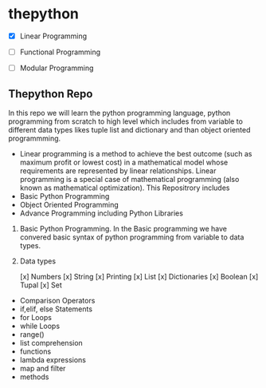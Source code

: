 # thepython

- [x] Linear Programming

- [ ] Functional Programming

- [ ] Modular Programming

## Thepython Repo
In this repo we will learn the python programming language, python programming from scratch to high level which includes from variable to different data types likes tuple list and dictionary and than object oriented programmming.
- Linear programming is a method to achieve the best outcome (such as maximum profit or lowest cost) in a mathematical model whose requirements are represented by linear relationships. Linear programming is a special case of mathematical programming (also known as mathematical optimization).
This Repositrory includes
- Basic Python Programming
- Object Oriented Programming
- Advance Programming including Python Libraries
1. Basic Python Programming.
    In the Basic programming we have convered basic syntax of python programming from variable to data types.
2. Data types

     [x] Numbers
     [x] String
     [x] Printing
     [x] List
     [x]  Dictionaries
     [x] Boolean
     [x] Tupal
     [x] Set
    
* Comparison Operators
* if,elif, else Statements
* for Loops
* while Loops
* range()
* list comprehension
* functions
* lambda expressions
* map and filter
* methods
